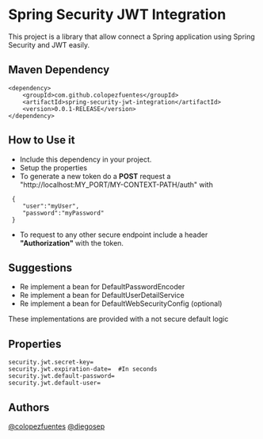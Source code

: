 # Spring Security JWT Integration
This project is a library that allow connect a Spring application using Spring Security and JWT easily.

## Maven Dependency

```
<dependency>
    <groupId>com.github.colopezfuentes</groupId>
    <artifactId>spring-security-jwt-integration</artifactId>
    <version>0.0.1-RELEASE</version>
</dependency>
```

## How to Use it

- Include this dependency in your project.
- Setup the properties
- To generate a new token do a **POST** request a "http://localhost:MY_PORT/MY-CONTEXT-PATH/auth"
with 
```
 {
    "user":"myUser",
    "password":"myPassword"
 }

```
- To request to any other secure endpoint include a header **"Authorization"** with the token.

## Suggestions

  - Re implement a bean for DefaultPasswordEncoder
  - Re implement a bean for DefaultUserDetailService
  - Re implement a bean for DefaultWebSecurityConfig (optional)
  
 These implementations are provided with a not secure default logic 

## Properties

```
security.jwt.secret-key=
security.jwt.expiration-date=  #In seconds
security.jwt.default-password=
security.jwt.default-user=
```

## Authors
[@colopezfuentes](https://github.com/colopezfuentes)
[@diegosep](https://github.com/diegosep)


